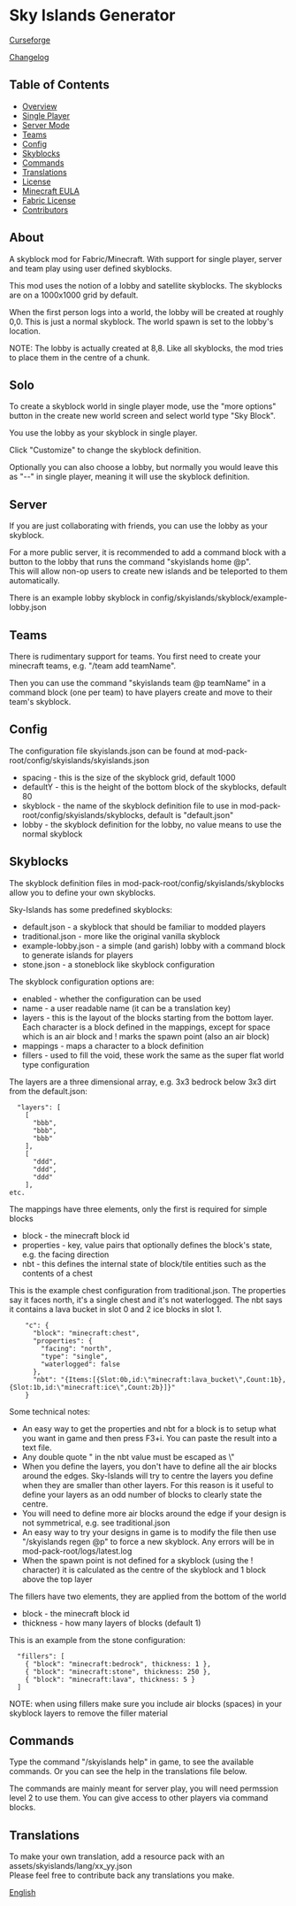 # Sky Islands Generator
[Curseforge](https://www.curseforge.com/minecraft/mc-mods/sky-island-generator-fabric)

[Changelog](CHANGELOG.md)

## Table of Contents
* [Overview](#about)
* [Single Player](#solo)
* [Server Mode](#server)
* [Teams](#teams)
* [Config](#config)
* [Skyblocks](#skyblocks)
* [Commands](#commands)
* [Translations](#translations)
* [License](LICENSE)
* [Minecraft EULA](https://www.minecraft.net/en-us/eula/)
* [Fabric License](https://github.com/FabricMC/fabric-loader/blob/master/LICENSE)
* [Contributors](CONTRIBUTORS)

## About
A skyblock mod for Fabric/Minecraft. With support for single player, server and team play using user defined skyblocks.

This mod uses the notion of a lobby and satellite skyblocks. The skyblocks are on a 1000x1000 grid by default.

When the first person logs into a world, the lobby will be created at roughly 0,0. This is just a normal skyblock. The world spawn is set to the lobby's location.

NOTE: The lobby is actually created at 8,8. Like all skyblocks, the mod tries to place them in the centre of a chunk. 

## Solo
To create a skyblock world in single player mode, use the "more options" button in the create new world screen and select world type "Sky Block".

You use the lobby as your skyblock in single player.

Click "Customize" to change the skyblock definition.

Optionally you can also choose a lobby, but normally you would leave this as "--" in single player, meaning it will use the skyblock definition.

## Server
If you are just collaborating with friends, you can use the lobby as your skyblock.

For a more public server, it is recommended to add a command block with a button to the lobby that runs the command "skyislands home @p".
<br> This will allow non-op users to create new islands and be teleported to them automatically.

There is an example lobby skyblock in config/skyislands/skyblock/example-lobby.json

## Teams
There is rudimentary support for teams. You first need to create your minecraft teams, e.g. "/team add teamName". 

Then you can use the command "skyislands team @p teamName" in a command block (one per team) to have players create and move to their team's skyblock.

## Config
The configuration file skyislands.json can be found at mod-pack-root/config/skyislands/skyislands.json

* spacing - this is the size of the skyblock grid, default 1000
* defaultY - this is the height of the bottom block of the skyblocks, default 80
* skyblock - the name of the skyblock definition file to use in mod-pack-root/config/skyislands/skyblocks, default is "default.json"
* lobby - the skyblock definition for the lobby, no value means to use the normal skyblock

## Skyblocks

The skyblock definition files in mod-pack-root/config/skyislands/skyblocks allow you to define your own skyblocks. 

Sky-Islands has some predefined skyblocks:
* default.json - a skyblock that should be familiar to modded players
* traditional.json - more like the original vanilla skyblock
* example-lobby.json - a simple (and garish) lobby with a command block to generate islands for players
* stone.json - a stoneblock like skyblock configuration

The skyblock configuration options are:
* enabled - whether the configuration can be used
* name - a user readable name (it can be a translation key)
* layers - this is the layout of the blocks starting from the bottom layer. Each character is a block defined in the mappings, except for space which is an air block and ! marks the spawn point (also an air block)
* mappings - maps a character to a block definition
* fillers - used to fill the void, these work the same as the super flat world type configuration

The layers are a three dimensional array, e.g. 3x3 bedrock below 3x3 dirt from the default.json:

```
  "layers": [
    [
      "bbb",
      "bbb",
      "bbb"
    ],
    [
      "ddd",
      "ddd",
      "ddd"
    ],
etc.
```

The mappings have three elements, only the first is required for simple blocks
* block - the minecraft block id
* properties - key, value pairs that optionally defines the block's state, e.g. the facing direction
* nbt - this defines the internal state of block/tile entities such as the contents of a chest

This is the example chest configuration from traditional.json. The properties say it faces north, it's a single chest and it's not waterlogged. The nbt says it contains a lava bucket in slot 0 and 2 ice blocks in slot 1. 

```
    "c": {
      "block": "minecraft:chest",
      "properties": {
        "facing": "north",
        "type": "single",
        "waterlogged": false
      },
      "nbt": "{Items:[{Slot:0b,id:\"minecraft:lava_bucket\",Count:1b},{Slot:1b,id:\"minecraft:ice\",Count:2b}]}"
    }
```

Some technical notes:

* An easy way to get the properties and nbt for a block is to setup what you want in game and then press F3+i. You can paste the result into a text file.
* Any double quote " in the nbt value must be escaped as \\"
* When you define the layers, you don't have to define all the air blocks around the edges. Sky-Islands will try to centre the layers you define when they are smaller than other layers. For this reason is it useful to define your layers as an odd number of blocks to clearly state the centre.
* You will need to define more air blocks around the edge if your design is not symmetrical, e.g. see traditional.json
* An easy way to try your designs in game is to modify the file then use "/skyislands regen @p" to force a new skyblock. Any errors will be in mod-pack-root/logs/latest.log
* When the spawn point is not defined for a skyblock (using the ! character) it is calculated as the centre of the skyblock and 1 block above the top layer 

The fillers have two elements, they are applied from the bottom of the world
* block - the minecraft block id
* thickness - how many layers of blocks (default 1)

This is an example from the stone configuration: 

```
  "fillers": [
    { "block": "minecraft:bedrock", thickness: 1 },
    { "block": "minecraft:stone", thickness: 250 },
    { "block": "minecraft:lava", thickness: 5 }
  ]
```

NOTE: when using fillers make sure you include air blocks (spaces) in your skyblock layers to remove the filler material

## Commands
Type the command "/skyislands help" in game, to see the available commands. Or you can see the help in the translations file below.

The commands are mainly meant for server play, you will need permssion level 2 to use them. You can give access to other players via command blocks.

## Translations
To make your own translation, add a resource pack with an assets/skyislands/lang/xx_yy.json
<br>Please feel free to contribute back any translations you make.

[English](src/main/resources/assets/skyislands/lang/en_us.json)
